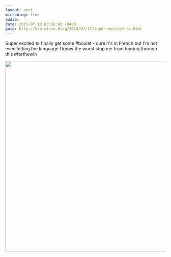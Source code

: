 ```yaml
---
layout: post
microblog: true
audio: 
date: 2015-07-18 03:56:43 +0400
guid: http://kaa.micro.blog/2015/07/17/super-excited-to.html
---
```

Super excited to finally get some #boulet - sure it's in French but I'm not even letting the language I know the worst stop me from tearing through this #forthewin

<img src="https://micro.kaa.bz/uploads/2018/159a1994e8.jpg" width="600" height="600" />
